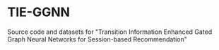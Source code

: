 # TIE-GGNN
Source code and datasets for "Transition Information Enhanced Gated Graph Neural Networks for Session-based Recommendation"
